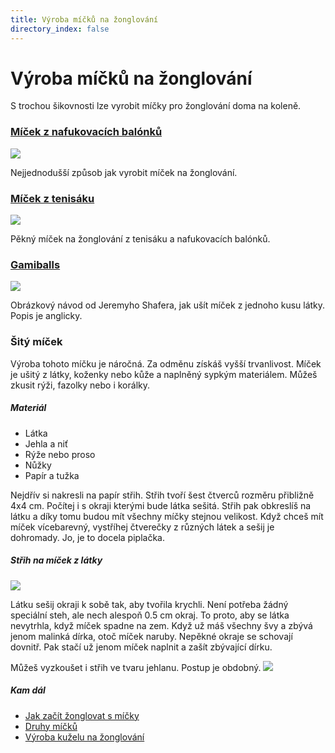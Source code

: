 ```yaml
---
title: Výroba míčků na žonglování
directory_index: false
---
```


# Výroba míčků na žonglování

S trochou šikovnosti lze vyrobit míčky pro žonglování doma na koleně.

### [Míček z nafukovacích balónků](vyroba-balonky.html "Jak vyrobit míček z nafukovacích balónků")

[![](/img/m/micek-z-balonku-3.jpg)](vyroba-balonky.html)

Nejjednodušší způsob jak vyrobit míček na žonglování.

### [Míček z tenisáku](vyroba-tenisak.html "Jak vyrobit míček z tenisáku")

[![](/img/t/tenisak-v-balonku-3.jpg)](vyroba-tenisak.html)

Pěkný míček na žonglování z tenisáku a nafukovacích balónků.

### [Gamiballs](/doc/gmiball.pdf "Návod na ušití míčku")

[![](/img/g/gmiball.png)](/doc/gmiball.pdf "Gamiballs")

Obrázkový návod od Jeremyho Shafera, jak ušít míček z jednoho kusu látky. Popis je anglicky.

### Šitý míček

Výroba tohoto míčku je náročná. Za odměnu získáš vyšší trvanlivost. Míček je ušitý z látky, koženky nebo kůže a naplněný sypkým materiálem. Můžeš zkusit rýži, fazolky nebo i korálky.

##### Materiál

- Látka
- Jehla a niť
- Rýže nebo proso
- Nůžky
- Papír a tužka

Nejdřív si nakresli na papír střih. Střih tvoří šest čtverců rozměru přibližně 4x4 cm. Počítej i s okraji kterými bude látka sešitá. Střih pak obkreslíš na látku a díky tomu budou mít všechny míčky stejnou velikost. Když chceš mít míček vícebarevný, vystříhej čtverečky z různých látek a sešij je dohromady. Jo, je to docela piplačka.

##### Střih na míček z látky

![](/img/m/micky-striha.png)

Látku sešij okraji k sobě tak, aby tvořila krychli. Není potřeba žádný speciální steh, ale nech alespoň 0.5 cm okraj. To proto, aby se látka nevytrhla, když míček spadne na zem. Když už máš všechny švy a zbývá jenom malinká dírka, otoč míček naruby. Nepěkné okraje se schovají dovnitř. Pak stačí už jenom míček naplnit a zašít zbývající dírku.

Můžeš vyzkoušet i střih ve tvaru jehlanu. Postup je obdobný. ![](/img/m/micky-strihb.png)

##### Kam dál

- [Jak začít žonglovat s míčky](/micky/jak-zacit.html "Jak začít žonglovat s míčky")
- [Druhy míčků](/micky/druhy.html "Druhy míčků na žonglování")
- [Výroba kuželu na žonglování](/kuzely/vyroba.html "Jak vyrobit kužel na žonglování")

